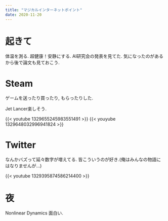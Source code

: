 ```yaml
---
title: "マジカルインターネットポイント"
date: 2020-11-20
---
```


# 起きて
体温を測る. 超健康！安静にする. AI研究会の発表を見てた. 気になったのがあるから後で論文も見ておこう.

# Steam
ゲームを送ったり買ったり, もらったりした.

Jet Lancer楽しそう.

{{< youtube 1329655245983551491 >}}
{{< youyube 1329648032996941824 >}}
# Twitter
なんかバズって延々数字が増えてる. 皆こういうのが好き.(俺はみんなの物語にはなりませんが...)

{{< youtube 1329395874586214400 >}}

# 夜
Nonlinear Dynamics 面白い.